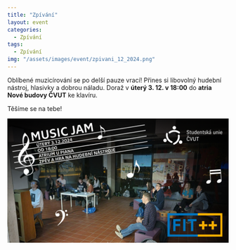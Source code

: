 ```yaml
---
title: "Zpívání"
layout: event
categories:
  - Zpívání
tags:
  - Zpívání
img: "/assets/images/event/zpivani_12_2024.png"
---
```


Oblíbené muzicírování se po delší pauze vrací! Přines si libovolný hudební nástroj, hlasivky a dobrou náladu. Doraž v **úterý 3. 12. v 18:00** do **atria Nové budovy ČVUT** ke klavíru.

Těšíme se na tebe!

![](/assets/images/event/zpivani_12_2024.png)